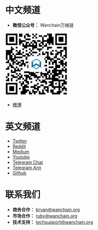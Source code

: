 # 中文频道

- **微信公众号：** Wanchain万维链

![](media/01-1.png)

- [微博](http://weibo.com/wanchain)

# 英文频道

- [Twitter](https://twitter.com/wanchain_org)
- [Reddit](https://www.reddit.com/r/wanchain/)
- [Medium](https://medium.com/wanchain-foundation)
- [Youtube](https://www.youtube.com/channel/UCW_i8cncT0d1RyX7YCA_oKQ)
- [Telegram Chat](https://t.me/WanchainCHAT)
- [Telegram Ann](https://t.me/WanchainANN)
- [Github](https://github.com/wanchain)

# 联系我们

- **商务合作：** bryan@wanchain.org
- **市场合作：** ruby@wanchain.org
- **技术支持：** techsupport@wanchain.org

